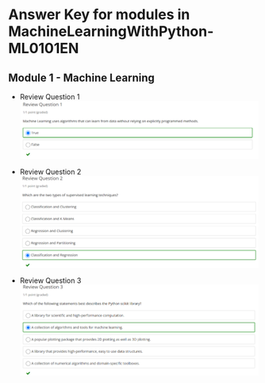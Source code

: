 # Answer Key for modules in MachineLearningWithPython-ML0101EN

## Module 1 - Machine Learning

- Review Question 1
![picture](https://github.com/ishavverma/AIML-Learnings/blob/data-files/MachineLearningWithPython-ML0101EN_Data/Module-1/1.png)

- Review Question 2
![picture](https://github.com/ishavverma/AIML-Learnings/blob/data-files/MachineLearningWithPython-ML0101EN_Data/Module-1/2.png)

- Review Question 3
![picture](https://github.com/ishavverma/AIML-Learnings/blob/data-files/MachineLearningWithPython-ML0101EN_Data/Module-1/3.png)
